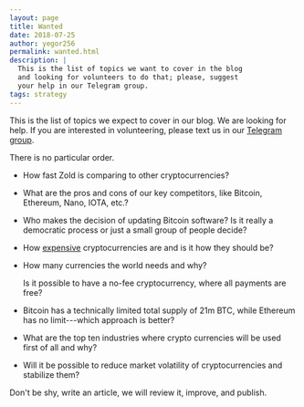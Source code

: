 ```yaml
---
layout: page
title: Wanted
date: 2018-07-25
author: yegor256
permalink: wanted.html
description: |
  This is the list of topics we want to cover in the blog
  and looking for volunteers to do that; please, suggest
  your help in our Telegram group.
tags: strategy
---
```


This is the list of topics we expect to cover in our blog.
We are looking for help.
If you are interested in volunteering, please text us in our
[Telegram group](https://t.me/zold_io).

<!--more-->

There is no particular order.

* How fast Zold is comparing to other cryptocurrencies?

* What are the pros and cons of our key competitors, like Bitcoin, Ethereum, Nano, IOTA, etc.?

* Who makes the decision of updating Bitcoin software?
  Is it really a democratic process or just a small group of people decide?

* How [expensive](https://www.coindesk.com/400-million-year-researcher-argues-bitcoin-mining-worth-cost/)
  cryptocurrencies are and is it how they should be?

* How many currencies the world needs and why?

  Is it possible to have a no-fee cryptocurrency, where all payments are free?

* Bitcoin has a technically limited total supply of 21m BTC, while Ethereum has no limit---which approach is better?

* What are the top ten industries where crypto currencies will be used first of all and why?

* Will it be possible to reduce market volatility of cryptocurrencies and stabilize them?

Don't be shy, write an article, we will review it, improve, and publish.
